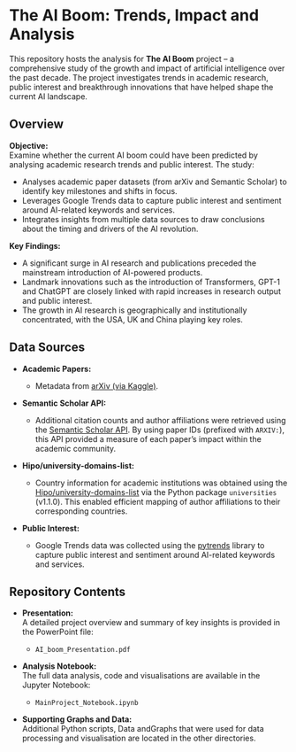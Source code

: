 # The AI Boom: Trends, Impact and Analysis

This repository hosts the analysis for **The AI Boom** project – a comprehensive study of the growth and impact of artificial intelligence over the past decade. The project investigates trends in academic research, public interest and breakthrough innovations that have helped shape the current AI landscape.

## Overview

**Objective:**  
Examine whether the current AI boom could have been predicted by analysing academic research trends and public interest. The study:
- Analyses academic paper datasets (from arXiv and Semantic Scholar) to identify key milestones and shifts in focus.
- Leverages Google Trends data to capture public interest and sentiment around AI-related keywords and services.
- Integrates insights from multiple data sources to draw conclusions about the timing and drivers of the AI revolution.

**Key Findings:**
- A significant surge in AI research and publications preceded the mainstream introduction of AI-powered products.
- Landmark innovations such as the introduction of Transformers, GPT-1 and ChatGPT are closely linked with rapid increases in research output and public interest.
- The growth in AI research is geographically and institutionally concentrated, with the USA, UK and China playing key roles.

## Data Sources

- **Academic Papers:**  
  - Metadata from [arXiv (via Kaggle)](https://www.kaggle.com/datasets/Cornell-University/arxiv/data).

- **Semantic Scholar API:**  
  - Additional citation counts and author affiliations were retrieved using the [Semantic Scholar API](https://api.semanticscholar.org). By using paper IDs (prefixed with `ARXIV:`), this API provided a measure of each paper’s impact within the academic community.

- **Hipo/university-domains-list:**  
  - Country information for academic institutions was obtained using the [Hipo/university-domains-list](https://github.com/Hipo/university-domains-list) via the Python package `universities` (v1.1.0). This enabled efficient mapping of author affiliations to their corresponding countries.

- **Public Interest:**  
  - Google Trends data was collected using the [pytrends](https://github.com/GeneralMills/pytrends) library to capture public interest and sentiment around AI-related keywords and services.


## Repository Contents

- **Presentation:**  
  A detailed project overview and summary of key insights is provided in the PowerPoint file:
  - `AI_boom_Presentation.pdf`

- **Analysis Notebook:**  
  The full data analysis, code and visualisations are available in the Jupyter Notebook:
  - `MainProject_Notebook.ipynb`

- **Supporting Graphs and Data:**  
  Additional Python scripts, Data andGraphs that were used for data processing and visualisation are located in the other directories.
